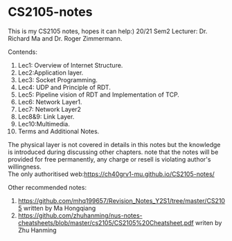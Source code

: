 # CS2105-notes
This is my CS2105 notes, hopes it can help:)
20/21 Sem2
Lecturer: Dr. Richard Ma and Dr. Roger Zimmermann. 

Contends:
  1. Lec1: Overview of Internet Structure. 
  2. Lec2:Application layer. 
  3. Lec3: Socket Programming. 
  4. Lec4: UDP and Principle of RDT. 
  5. Lec5: Pipeline vision of RDT and Implementation of TCP. 
  6. Lec6: Network Layer1. 
  7. Lec7: Network Layer2
  8. Lec8&9: Link Layer.   
  9. Lec10:Multimedia. 
  10. Terms and Additional Notes. 

The physical layer is not covered in details in this notes but the knowledge is introduced during discussing other chapters. 
note that the notes will be provided for free permanently, any charge or resell is violating author's willingness.  
The only authoritised web:https://ch40grv1-mu.github.io/CS2105-notes/    


Other recommended notes:
  1. https://github.com/mhq199657/Revision_Notes_Y2S1/tree/master/CS2105 written by Ma Hongqiang
  2. https://github.com/zhuhanming/nus-notes-cheatsheets/blob/master/cs2105/CS2105%20Cheatsheet.pdf writen by Zhu Hanming



